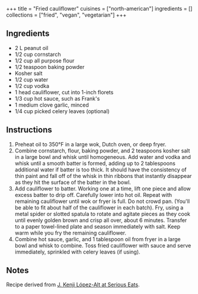 +++
title = "Fried cauliflower"
cuisines = ["north-american"]
ingredients = []
collections = ["fried", "vegan", "vegetarian"]
+++


## Ingredients

- 2 L peanut oil
- 1/2 cup cornstarch
- 1/2 cup all purpose flour
- 1/2 teaspoon baking powder
- Kosher salt
- 1/2 cup water
- 1/2 cup vodka
- 1 head cauliflower, cut into 1-inch florets
- 1/3 cup hot sauce, such as Frank's
- 1 medium clove garlic, minced
- 1/4 cup picked celery leaves (optional)

## Instructions

1. Preheat oil to 350°F in a large wok, Dutch oven, or deep fryer.
2. Combine cornstarch, flour, baking powder, and 2 teaspoons kosher salt in a large bowl and whisk until homogeneous. Add water and vodka and whisk until a smooth batter is formed, adding up to 2 tablespoons additional water if batter is too thick. It should have the consistency of thin paint and fall off of the whisk in thin ribbons that instantly disappear as they hit the surface of the batter in the bowl.
3. Add cauliflower to batter. Working one at a time, lift one piece and allow excess batter to drip off. Carefully lower into hot oil. Repeat with remaining cauliflower until wok or fryer is full. Do not crowd pan. (You'll be able to fit about half of the cauliflower in each batch). Fry, using a metal spider or slotted spatula to rotate and agitate pieces as they cook until evenly golden brown and crisp all over, about 6 minutes. Transfer to a paper towel-lined plate and season immediately with salt. Keep warm while you fry the remaining cauliflower.
4. Combine hot sauce, garlic, and 1 tablespoon oil from fryer in a large bowl and whisk to combine. Toss fried cauliflower with sauce and serve immediately, sprinkled with celery leaves (if using).

## Notes

Recipe derived from [J. Kenji López-Alt at Serious Eats](https://www.seriouseats.com/crispy-buffalo-fried-cauliflower-recipe).
